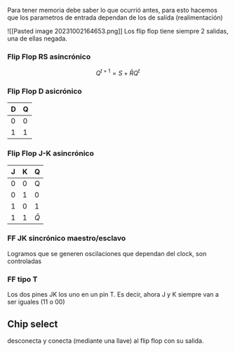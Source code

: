 Para tener memoria debe saber lo que ocurrió antes, para esto hacemos que los parametros de entrada dependan de los de salida (realimentación)

![[Pasted image 20231002164653.png]]
Los flip flop tiene siempre 2 salidas, una de ellas negada.
### Flip Flop RS asincrónico
$$Q^{t+1}=S+ \bar{R} Q^t$$
### Flip Flop D asicrónico
| D   | Q   |
| --- | --- |
| 0   | 0   |
| 1    |1     |

### Flip Flop J-K asincrónico 
| J   | K   | Q   |
| --- | --- | --- |
| 0   | 0   | Q   |
| 0   | 1   | 0   |
| 1   | 0   | 1   |
| 1    | 1    |$\bar{Q}$     |

### FF JK sincrónico maestro/esclavo
Logramos que se generen oscilaciones que dependan del clock, son controladas

### FF tipo T
Los dos pines JK los uno en un pin T. Es decir, ahora J y K siempre van a ser iguales (11 o 00)


## Chip select
desconecta y conecta (mediante una llave) al flip flop con su salida.

